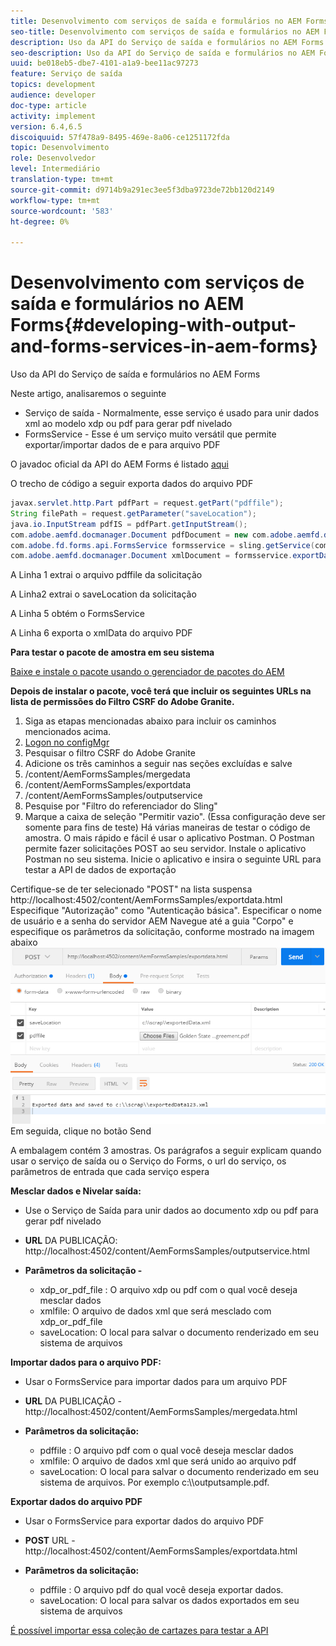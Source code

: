 ```yaml
---
title: Desenvolvimento com serviços de saída e formulários no AEM Forms
seo-title: Desenvolvimento com serviços de saída e formulários no AEM Forms
description: Uso da API do Serviço de saída e formulários no AEM Forms
seo-description: Uso da API do Serviço de saída e formulários no AEM Forms
uuid: be018eb5-dbe7-4101-a1a9-bee11ac97273
feature: Serviço de saída
topics: development
audience: developer
doc-type: article
activity: implement
version: 6.4,6.5
discoiquuid: 57f478a9-8495-469e-8a06-ce1251172fda
topic: Desenvolvimento
role: Desenvolvedor
level: Intermediário
translation-type: tm+mt
source-git-commit: d9714b9a291ec3ee5f3dba9723de72bb120d2149
workflow-type: tm+mt
source-wordcount: '583'
ht-degree: 0%

---
```



# Desenvolvimento com serviços de saída e formulários no AEM Forms{#developing-with-output-and-forms-services-in-aem-forms}

Uso da API do Serviço de saída e formulários no AEM Forms

Neste artigo, analisaremos o seguinte

* Serviço de saída - Normalmente, esse serviço é usado para unir dados xml ao modelo xdp ou pdf para gerar pdf nivelado
* FormsService - Esse é um serviço muito versátil que permite exportar/importar dados de e para arquivo PDF

O javadoc oficial da API do AEM Forms é listado [aqui](https://helpx.adobe.com/aem-forms/6/javadocs/com/adobe/fd/output/api/package-summary.html)

O trecho de código a seguir exporta dados do arquivo PDF

```java
javax.servlet.http.Part pdfPart = request.getPart("pdffile");
String filePath = request.getParameter("saveLocation");
java.io.InputStream pdfIS = pdfPart.getInputStream();
com.adobe.aemfd.docmanager.Document pdfDocument = new com.adobe.aemfd.docmanager.Document(pdfIS);
com.adobe.fd.forms.api.FormsService formsservice = sling.getService(com.adobe.fd.forms.api.FormsService.class);
com.adobe.aemfd.docmanager.Document xmlDocument = formsservice.exportData(pdfDocument,com.adobe.fd.forms.api.DataFormat.Auto);
```

A Linha 1 extrai o arquivo pdffile da solicitação

A Linha2 extrai o saveLocation da solicitação

A Linha 5 obtém o FormsService

A Linha 6 exporta o xmlData do arquivo PDF

**Para testar o pacote de amostra em seu sistema**

[Baixe e instale o pacote usando o gerenciador de pacotes do AEM](assets/outputandformsservice.zip)




**Depois de instalar o pacote, você terá que incluir os seguintes URLs na lista de permissões do Filtro CSRF do Adobe Granite.**

1. Siga as etapas mencionadas abaixo para incluir os caminhos mencionados acima.
1. [Logon no configMgr](http://localhost:4502/system/console/configMgr)
1. Pesquisar o filtro CSRF do Adobe Granite
1. Adicione os três caminhos a seguir nas seções excluídas e salve
1. /content/AemFormsSamples/mergedata
1. /content/AemFormsSamples/exportdata
1. /content/AemFormsSamples/outputservice
1. Pesquise por &quot;Filtro do referenciador do Sling&quot;
1. Marque a caixa de seleção &quot;Permitir vazio&quot;. (Essa configuração deve ser somente para fins de teste)
Há várias maneiras de testar o código de amostra. O mais rápido e fácil é usar o aplicativo Postman. O Postman permite fazer solicitações POST ao seu servidor. Instale o aplicativo Postman no seu sistema.
Inicie o aplicativo e insira o seguinte URL para testar a API de dados de exportação

Certifique-se de ter selecionado &quot;POST&quot; na lista suspensa
http://localhost:4502/content/AemFormsSamples/exportdata.html
Especifique &quot;Autorização&quot; como &quot;Autenticação básica&quot;. Especificar o nome de usuário e a senha do servidor AEM
Navegue até a guia &quot;Corpo&quot; e especifique os parâmetros da solicitação, conforme mostrado na imagem abaixo
![exportar](assets/postexport.png)
Em seguida, clique no botão Send

A embalagem contém 3 amostras. Os parágrafos a seguir explicam quando usar o serviço de saída ou o Serviço do Forms, o url do serviço, os parâmetros de entrada que cada serviço espera

**Mesclar dados e Nivelar saída:**

* Use o Serviço de Saída para unir dados ao documento xdp ou pdf para gerar pdf nivelado
* **URL** DA PUBLICAÇÃO: http://localhost:4502/content/AemFormsSamples/outputservice.html
* **Parâmetros da solicitação -**

   * xdp_or_pdf_file : O arquivo xdp ou pdf com o qual você deseja mesclar dados
   * xmlfile: O arquivo de dados xml que será mesclado com xdp_or_pdf_file
   * saveLocation: O local para salvar o documento renderizado em seu sistema de arquivos

**Importar dados para o arquivo PDF:**
* Usar o FormsService para importar dados para um arquivo PDF
* **URL**  DA PUBLICAÇÃO - http://localhost:4502/content/AemFormsSamples/mergedata.html
* **Parâmetros da solicitação:**

   * pdffile : O arquivo pdf com o qual você deseja mesclar dados
   * xmlfile: O arquivo de dados xml que será unido ao arquivo pdf
   * saveLocation: O local para salvar o documento renderizado em seu sistema de arquivos. Por exemplo c:\\\outputsample.pdf.

**Exportar dados do arquivo PDF**
* Usar o FormsService para exportar dados do arquivo PDF
* **POST** URL - http://localhost:4502/content/AemFormsSamples/exportdata.html
* **Parâmetros da solicitação:**

   * pdffile : O arquivo pdf do qual você deseja exportar dados.
   * saveLocation: O local para salvar os dados exportados em seu sistema de arquivos

[É possível importar essa coleção de cartazes para testar a API](assets/document-services-postman-collection.json)

